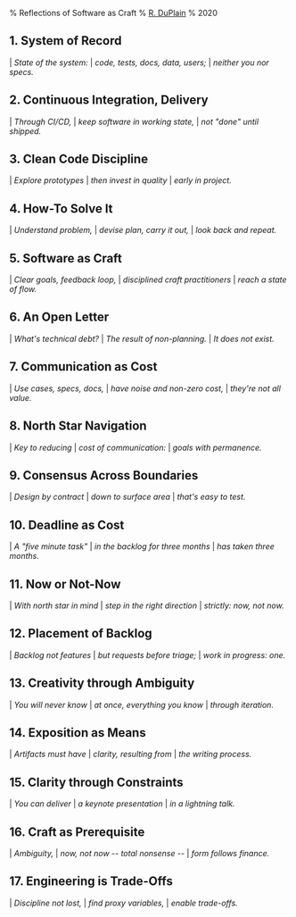 % Reflections of Software as Craft
% [R. DuPlain](https://github.com/rduplain)
% 2020


## 1. System of Record

| _State of the system:_
| _code, tests, docs, data, users;_
| _neither you nor specs._


## 2. Continuous Integration, Delivery

| _Through CI/CD,_
| _keep software in working state,_
| _not "done" until shipped._


## 3. Clean Code Discipline

| _Explore prototypes_
| _then invest in quality_
| _early in project._


## 4. How-To Solve It

| _Understand problem,_
| _devise plan, carry it out,_
| _look back and repeat._


## 5. Software as Craft

| _Clear goals, feedback loop,_
| _disciplined craft practitioners_
| _reach a state of flow._


## 6. An Open Letter

| _What's technical debt?_
| _The result of non-planning._
| _It does not exist._


## 7. Communication as Cost

| _Use cases, specs, docs,_
| _have noise and non-zero cost,_
| _they're not all value._


## 8. North Star Navigation

| _Key to reducing_
| _cost of communication:_
| _goals with permanence._


## 9. Consensus Across Boundaries

| _Design by contract_
| _down to surface area_
| _that's easy to test._


## 10. Deadline as Cost

| _A "five minute task"_
| _in the backlog for three months_
| _has taken three months._


## 11. Now or Not-Now

| _With north star in mind_
| _step in the right direction_
| _strictly: now, not now._


## 12. Placement of Backlog

| _Backlog not features_
| _but requests before triage;_
| _work in progress: one._


## 13. Creativity through Ambiguity

| _You will never know_
| _at once, everything you know_
| _through iteration._


## 14. Exposition as Means

| _Artifacts must have_
| _clarity, resulting from_
| _the writing process._


## 15. Clarity through Constraints

| _You can deliver_
| _a keynote presentation_
| _in a lightning talk._


## 16. Craft as Prerequisite

| _Ambiguity,_
| _now, not now_ -- _total nonsense_ --
| _form follows finance._


## 17. Engineering is Trade-Offs

| _Discipline not lost,_
| _find proxy variables,_
| _enable trade-offs._
